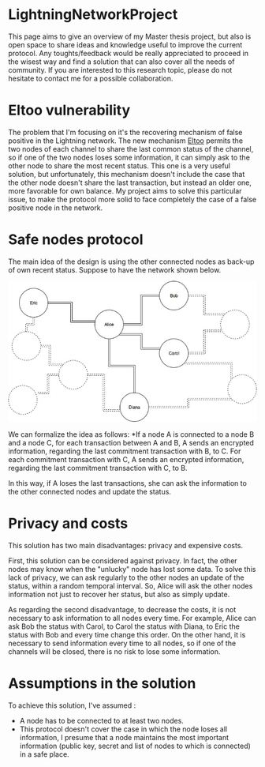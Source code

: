 # LightningNetworkProject
This page aims to give an overview of my Master thesis project, but also is open space to share ideas and knowledge useful to improve the current protocol. Any toughts/feedback would be really appreciated to proceed in the wisest way and find a solution that can also cover all the needs of community. 
If you are interested to this research topic, please do not hesitate to contact me for a possible collaboration.

# Eltoo vulnerability
The problem that I'm focusing on it's the recovering mechanism of false positive in the Lightning network. The new mechanism [Eltoo](https://blockstream.com/eltoo.pdf) permits the two nodes of each channel to share the last common status of the channel, so if one of the two nodes loses some information, it can simply ask to the other node to share the most recent status. This one is a very useful solution, but unfortunately, this mechanism doesn't include the case that the other node doesn't share the last transaction, but instead an older one, more favorable for own balance. My project aims to solve this particular issue, to make the protocol more solid to face completely the case of a false positive node in the network. 

# Safe nodes protocol
The main idea of the design is using the other connected nodes as back-up of own recent status. Suppose to have the network  shown below. 

![alt text](/Diagram.jpg)

We can formalize the idea as follows: *If a node A is connected to a node B and a node C, for each transaction between A and B, A sends an encrypted information, regarding the last commitment transaction with B, to C. For each commitment transaction with C, A sends an encrypted information, regarding the last commitment transaction with C, to B. 

In this way, if A loses the last transactions, she can ask the information to the other connected nodes and update the status.

# Privacy and costs
This solution has two main disadvantages: privacy and expensive costs. 

First, this solution can be considered against privacy. In fact, the other nodes may know when the "unlucky" node has lost some data. To solve this lack of privacy, we can ask regularly to the other nodes an update of the status, within a random temporal interval. So, Alice will ask the other nodes information not just to recover her status, but also as simply update. 

As regarding the second disadvantage, to decrease the costs, it is not necessary to ask information to all nodes every time. For example, Alice can ask Bob the status with Carol, to Carol the status with Diana, to Eric the status with Bob and every time change this order. On the other hand, it is necessary to send information every time to all nodes, so if one of the channels will be closed, there is no risk to lose some information. 

# Assumptions in the solution
To achieve this solution, I've assumed : 
* A node has to be connected to at least two nodes. 
* This protocol doesn't cover the case in which the node loses all information, I presume that a node maintains the most important information (public key, secret and list of nodes to which is connected) in a safe place.

